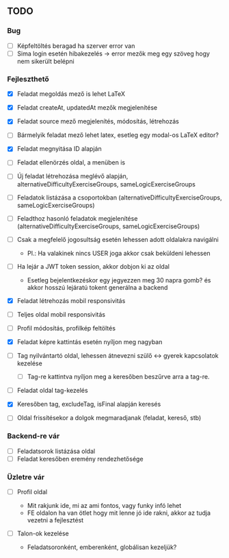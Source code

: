 ## TODO

### Bug

- [ ] Képfeltöltés beragad ha szerver error van
- [ ] Sima login esetén hibakezelés -> error mezők meg egy szöveg hogy nem sikerült belépni

### Fejleszthető

- [x] Feladat megoldás mező is lehet LaTeX
- [X] Feladat createAt, updatedAt mezők megjelenítése
- [X] Feladat source mező megjelenítés, módosítás, létrehozás
- [ ] Bármelyik feladat mező lehet latex, esetleg egy modal-os LaTeX editor?
- [X] Feladat megnyitása ID alapján
- [ ] Feladat ellenörzés oldal, a menüben is
- [ ] Új feladat létrehozása meglévő alapján, alternativeDifficultyExerciseGroups, sameLogicExerciseGroups
- [ ] Feladatok listázása a csoportokban (alternativeDifficultyExerciseGroups, sameLogicExerciseGroups)
- [ ] Feladthoz hasonló feladatok megjelenítése (alternativeDifficultyExerciseGroups, sameLogicExerciseGroups)
- [ ] Csak a megfelelő jogosultság esetén lehessen adott oldalakra navigálni
   - Pl.: Ha valakinek nincs USER joga akkor csak beküldeni lehessen

- [ ] Ha lejár a JWT token session, akkor dobjon ki az oldal
   - Esetleg bejelentkezéskor egy jegyezzen meg 30 napra gomb? és akkor hosszú lejáratú tokent generálna a backend

- [X] Feladat létrehozás mobil responsivitás
- [ ] Teljes oldal mobil responsivitás
- [ ] Profil módosítás, profilkép feltöltés
- [X] Feladat képre kattintás esetén nyíljon meg nagyban
- [ ] Tag nyilvántartó oldal, lehessen átnevezni szülő <-> gyerek kapcsolatok kezelése
   - [ ] Tag-re kattintva nyíljon meg a keresőben beszűrve arra a tag-re.

- [ ] Feladat oldal tag-kezelés
- [X] Keresőben tag, excludeTag, isFinal alapján keresés
- [ ] Oldal frissítésekor a dolgok megmaradjanak (feladat, kereső, stb)

### Backend-re vár

- [ ] Feladatsorok listázása oldal
- [ ] Feladat keresőben eremény rendezhetősége

### Üzletre vár

- [ ] Profil oldal
   - Mit rakjunk ide, mi az ami fontos, vagy funky infó lehet
   - FE oldalon ha van ötlet hogy mit lenne jó ide rakni, akkor az tudja vezetni a fejlesztést

- [ ] Talon-ok kezelése
   - Feladatsoronként, emberenként, globálisan kezeljük?